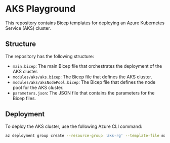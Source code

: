 # AKS Playground

This repository contains Bicep templates for deploying an Azure Kubernetes Service (AKS) cluster.

## Structure

The repository has the following structure:

- `main.bicep`: The main Bicep file that orchestrates the deployment of the AKS cluster.
- `modules/aks/aks.bicep`: The Bicep file that defines the AKS cluster.
- `modules/aks/aksNodePool.bicep`: The Bicep file that defines the node pool for the AKS cluster.
- `parameters.json`: The JSON file that contains the parameters for the Bicep files.

## Deployment

To deploy the AKS cluster, use the following Azure CLI command:

```sh
az deployment group create --resource-group 'aks-rg' --template-file main.bicep --parameters parameters.json